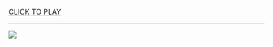 
<a href="https://premium76.site?title=volleyball_games_unblocked&ref=13M">CLICK TO PLAY</a></h3>
<hr>

<a href="https://premium76.site?title=volleyball_games_unblocked&ref=13M"><img src="https://clearcache.store/games.png"></a>


